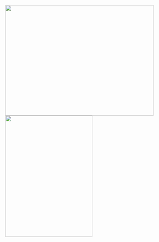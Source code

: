 <a href="https://wakatime.com"><img width="470px" height="350px" src="https://wakatime.com/share/@e8c4f30b-18c4-4f71-9152-7077fb63e4c1/cdd510d0-6ced-4b85-91b2-372cdbcbb976.png" /></a>
<img height="200px"  src="https://i.kym-cdn.com/photos/images/original/001/036/775/5f6.gif" data-deferred="1" id="imi" data-w="336" data-h="468" jsname="HiaYvf" jsaction="load:XAeZkd;" style="height: 384px; width: 275.692px; margin: 0px;" data-atf="true" data-iml="8026.660000003176">
